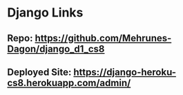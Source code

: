 # Django Links

## Repo: https://github.com/Mehrunes-Dagon/django_d1_cs8

## Deployed Site: https://django-heroku-cs8.herokuapp.com/admin/

##
